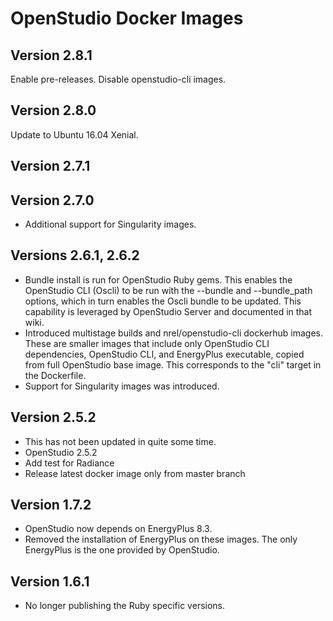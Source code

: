 # OpenStudio Docker Images

## Version 2.8.1
Enable pre-releases.  Disable openstudio-cli images.

## Version 2.8.0
Update to Ubuntu 16.04 Xenial.

## Version 2.7.1

## Version 2.7.0
* Additional support for Singularity images.

## Versions 2.6.1, 2.6.2

* Bundle install is run for OpenStudio Ruby gems. This enables the OpenStudio CLI (Oscli) to be run with the --bundle and --bundle_path options, which in turn enables the Oscli bundle to be updated.  This capability is leveraged by OpenStudio Server and documented in that wiki.
* Introduced multistage builds and nrel/openstudio-cli dockerhub images.  These are smaller images that include only OpenStudio CLI dependencies, OpenStudio CLI, and EnergyPlus executable, copied from full OpenStudio base image.  This corresponds to the "cli" target in the Dockerfile.
* Support for Singularity images was introduced.

## Version 2.5.2

* This has not been updated in quite some time.
* OpenStudio 2.5.2
* Add test for Radiance
* Release latest docker image only from master branch

## Version 1.7.2 

* OpenStudio now depends on EnergyPlus 8.3.
* Removed the installation of EnergyPlus on these images. The only EnergyPlus is the one provided by OpenStudio.

## Version 1.6.1

* No longer publishing the Ruby specific versions. 
